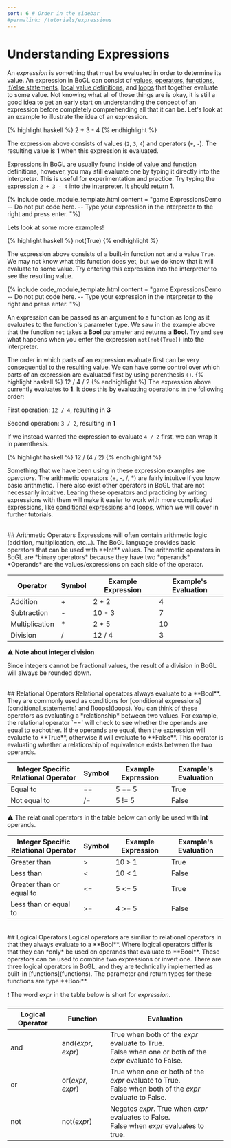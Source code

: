 ```yaml
---
sort: 6 # Order in the sidebar
#permalink: /tutorials/expressions
---
```


# Understanding Expressions

An *expression* is something that must be evaluated in order to determine its value. An expression in BoGL can consist of [values](values), [operators](expressions#arithmetic-operators), [functions](./functions), [if/else statements](./conditional_statements), [local value definitions](./lets), and [loops](./loops) that together evaluate to some value. Not knowing what all of those things are is okay, it is still a good idea to get an early start on understanding the concept of an expression before completely comprehending all that it can be. Let's look at an example to illustrate the idea of an expression.

{% highlight haskell %}
2 + 3 - 4
{% endhighlight %}

The expression above consists of values (`2`, `3`, `4`) and operators (`+`, `-`). The resulting value is **1** when this expression is evaluated.

Expressions in BoGL are usually found inside of [value](./values) and [function](./functions) definitions, however, you may still evaluate one by typing it directly into the interpreter. This is useful for experimentation and practice. Try typing the expression `2 + 3 - 4` into the interpreter. It should return 1.

{% include code_module_template.html
content = "game ExpressionsDemo
-- Do not put code here.
-- Type your expression in the interpreter to the right and press enter.
"%}

Lets look at some more examples!

{% highlight haskell %}
not(True)
{% endhighlight %}

The expression above consists of a built-in function `not` and a value `True`. We may not know what this function does yet, but we do know that it will evaluate to some value. Try entering this expression into the interpreter to see the resulting value.

{% include code_module_template.html
content = "game ExpressionsDemo
-- Do not put code here.
-- Type your expression in the interpreter to the right and press enter.
"%}

An expression can be passed as an argument to a function as long as it evaluates to the function's parameter type. We saw in the example above that the function `not` takes a **Bool** parameter and returns a **Bool**. Try and see what happens when you enter the expression `not(not(True))` into the interpreter.

The order in which parts of an expression evaluate first can be very consequential to the resulting value.
We can have some control over which parts of an expression are evaluated first by using parenthesis `()`.
{% highlight haskell %}
12 / 4 / 2
{% endhighlight %}
The expression above currently evaluates to **1**. It does this by evaluating operations in the following order:

First operation: `12 / 4`, resulting in **3**

Second operation: `3 / 2`, resulting in **1**

If we instead wanted the expression to evaluate `4 / 2` first, we can wrap it in parenthesis.

{% highlight haskell %}
12 / (4 / 2)
{% endhighlight %}


Something that we have been using in these expression examples are *operators*. The arithmetic operators (+, -, /, \*) are fairly intuitve if you know basic arithmetic. There also exist other operators in BoGL that are not necessarily intuitive. Learing these operators and practicing by writing expressions with them will make it easier to work with more complicated expressions, like [conditional expressions](conditional_statements) and [loops](loops), which we will cover in further tutorials.

<br/>
## Arithmetic Operators
Expressions will often contain arithmetic logic (addition, multiplication, etc...). The BoGL language provides basic operators that can be used with **Int** values. The arithmetic operators in BoGL are *binary operators* because they have two *operands*. *Operands* are the values/expressions on each side of the operator.

| Operator       | Symbol | Example Expression | Example's Evaluation |
|----------------|--------|--------------------|----------------------|
| Addition       | +      | 2 + 2              | 4                    |
| Subtraction    | -      | 10 - 3             | 7                    |
| Multiplication | *      | 2 * 5              | 10                   |
| Division       | /      | 12 / 4             | 3                    |

:warning: **Note about integer division**

Since integers cannot be fractional values, the result of a division in BoGL will always be rounded down.

<br/>
## Relational Operators
Relational operators always evaluate to a **Bool**. They are commonly used as conditions for [conditional expressions](conditional_statements) and [loops](loops). You can think of these operators as evaluating a *relationship* between two values. For example, the relational operator `==` will check to see whether the operands are equal to eachother. If the operands are equal, then the expression will evaluate to **True**, otherwise it will evaluate to **False**. This operator is evaluating whether a relationship of equivalence exists between the two operands.

| Integer Specific Relational Operator  | Symbol | Example Expression | Example's Evaluation |
|---------------------------------------|--------|--------------------|----------------------|
| Equal to                              | ==     | 5 == 5             | True                 |
| Not equal to                          | /=     | 5 != 5             | False                |

:warning: The relational operators in the table below can only be used with **Int** operands.

| Integer Specific Relational Operator  | Symbol | Example Expression | Example's Evaluation |
|---------------------------------------|--------|--------------------|----------------------|
| Greater than                          | >      | 10 > 1             | True                 |
| Less than                             | <      | 10 < 1             | False                |
| Greater than or equal to              | <=     | 5 <= 5             | True                 |
| Less than or equal to                 | >=     | 4 >= 5             | False                |

<br/>
## Logical Operators
Logical operators are similiar to relational operators in that they always evaluate to a **Bool**. Where logical operators differ is that they can *only* be used on operands that evaluate to **Bool**. These operators can be used to combine two expressions or invert one. There are three logical operators in BoGL, and they are technically implemented as built-in [functions](functions). The parameter and return types for these functions are type **Bool**.

:exclamation: The word *expr* in the table below is short for *expression*.

| Logical Operator | Function             | Evaluation                                                                                                |
|------------------|----------------------|-----------------------------------------------------------------------------------------------------------|
| and              | and(*expr*, *expr*)  | True when both of the *expr* evaluate to True.<br>False when one or both of the *expr* evaluate to False. |
| or               | or(*expr*, *expr*)   | True when one or both of the *expr* evaluate to True.<br>False when both of the *expr* evaluate to False. |
| not              | not(*expr*)          | Negates *expr*. True when *expr* evaluates to False.<br>False when *expr* evaluates to true.              |
